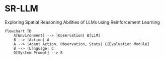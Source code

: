 # SR-LLM
Exploring Spatial Reasoning Abilities of LLMs using Reinforcement Learning

```mermaid
flowchart TD
    A[Environment] --> |Observation| B[LLM]
    B --> |Action| A
    A --> |Agent Action, Observation, Stats| C[Evaluation Module]
    B --> |Language| C
    D[System Prompt] --> B
```
